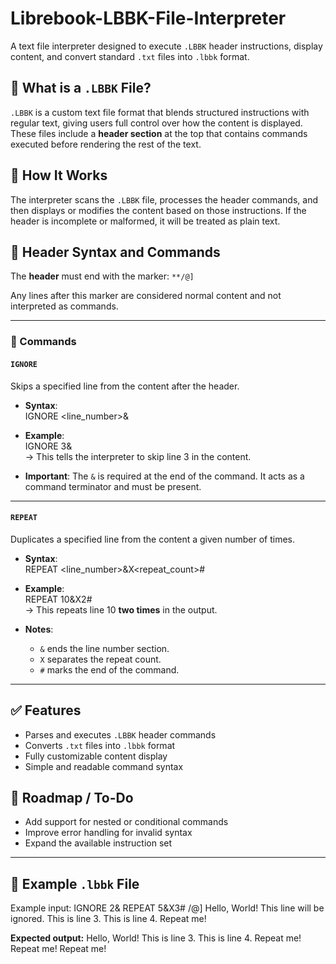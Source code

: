 # Librebook-LBBK-File-Interpreter

A text file interpreter designed to execute `.LBBK` header instructions, display content, and convert standard `.txt` files into `.lbbk` format.

## 📄 What is a `.LBBK` File?

`.LBBK` is a custom text file format that blends structured instructions with regular text, giving users full control over how the content is displayed. These files include a **header section** at the top that contains commands executed before rendering the rest of the text.

## 🧠 How It Works

The interpreter scans the `.LBBK` file, processes the header commands, and then displays or modifies the content based on those instructions. If the header is incomplete or malformed, it will be treated as plain text.

## 🔧 Header Syntax and Commands

The **header** must end with the marker: `**/@]`

Any lines after this marker are considered normal content and not interpreted as commands.

---

### 📌 Commands

#### `IGNORE`

Skips a specified line from the content after the header.

- **Syntax**:  
    IGNORE <line_number>&

- **Example**:  
    IGNORE 3&  
    → This tells the interpreter to skip line 3 in the content.

- **Important**: The `&` is required at the end of the command. It acts as a command terminator and must be present.

---

#### `REPEAT`

Duplicates a specified line from the content a given number of times.

- **Syntax**:  
    REPEAT <line_number>&X<repeat_count>#

- **Example**:  
    REPEAT 10&X2#  
    → This repeats line 10 **two times** in the output.

- **Notes**:
  - `&` ends the line number section.
  - `X` separates the repeat count.
  - `#` marks the end of the command.

---

## ✅ Features

- Parses and executes `.LBBK` header commands
- Converts `.txt` files into `.lbbk` format
- Fully customizable content display
- Simple and readable command syntax

## 🚧 Roadmap / To-Do

- Add support for nested or conditional commands
- Improve error handling for invalid syntax
- Expand the available instruction set

---

## 📁 Example `.lbbk` File

Example input:
IGNORE 2&
REPEAT 5&X3#
/@]
Hello, World!
This line will be ignored.
This is line 3.
This is line 4.
Repeat me!


**Expected output:**
Hello, World!
This is line 3.
This is line 4.
Repeat me!
Repeat me!
Repeat me!
